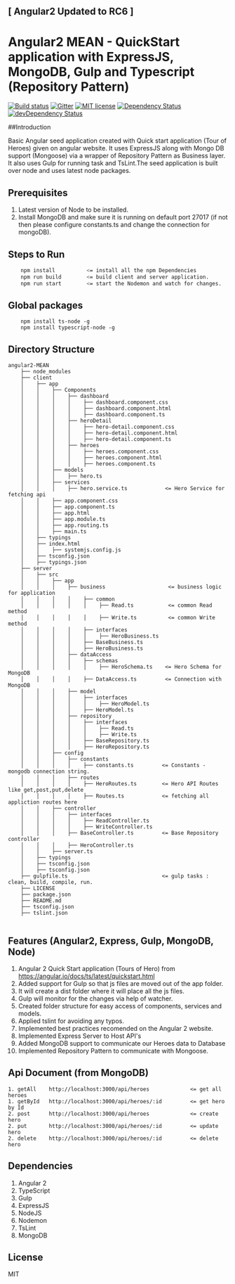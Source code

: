 ## [ Angular2 Updated to RC6 ]
# Angular2 MEAN - QuickStart application with ExpressJS, MongoDB, Gulp and Typescript (Repository Pattern)

[![Build status](https://ci.appveyor.com/api/projects/status/y7cp312hef8sju0w/branch/master?svg=true)](https://ci.appveyor.com/project/moizKachwala/angular2-express-mongo-gulp-node-typescript/branch/master)
[![Gitter](https://badges.gitter.im/moizKachwala/Angular2-express-mongo-gulp-node-typescript.svg)](https://gitter.im/moizKachwala/Angular2-express-mongo-gulp-node-typescript?utm_source=badge&utm_medium=badge&utm_campaign=pr-badge)
[![MIT license](http://img.shields.io/badge/license-MIT-brightgreen.svg)](http://opensource.org/licenses/MIT)
[![Dependency Status](https://david-dm.org/moizkachwala/Angular2-express-mongo-gulp-node-typescript.svg)](https://david-dm.org/moizkachwala/Angular2-express-mongo-gulp-node-typescript)
[![devDependency Status](https://david-dm.org/moizkachwala/Angular2-express-mongo-gulp-node-typescript/dev-status.svg)](https://david-dm.org/moizkachwala/Angular2-express-mongo-gulp-node-typescript#info=devDependencies)

##Introduction

Basic Angular seed application created with Quick start application (Tour of Heroes) given on angular website. It uses ExpressJS along with Mongo DB support (Mongoose) via a wrapper of Repository Pattern as Business layer.
It also uses Gulp for running task and TsLint.The seed application is built over node and uses latest node packages.

## Prerequisites

1. Latest version of Node to be installed.
2. Install MongoDB and make sure it is running on default port 27017 (if not then please configure constants.ts and change the connection for mongoDB).

## Steps to Run
```sh
    npm install          <= install all the npm Dependencies
    npm run build        <= build client and server application.
    npm run start        <= start the Nodemon and watch for changes.
```

## Global packages
```
    npm install ts-node -g
    npm install typescript-node -g
```

## Directory Structure

```
angular2-MEAN
    ├── node_modules
    ├── client
    │    ├── app
    │    │    ├── Components
    │    │    │    ├── dashboard
    │    │    │    │    ├── dashboard.component.css
    │    │    │    │    ├── dashboard.component.html
    │    │    │    │    ├── dashboard.component.ts
    │    │    │    ├── heroDetail
    │    │    │    │    ├── hero-detail.component.css
    │    │    │    │    ├── hero-detail.component.html
    │    │    │    │    ├── hero-detail.component.ts    
    │    │    │    ├── heroes
    │    │    │    │    ├── heroes.component.css
    │    │    │    │    ├── heroes.component.html
    │    │    │    │    ├── heroes.component.ts    
    │    │    ├── models
    │    │    │    ├── hero.ts
    │    │    ├── services
    │    │    │    ├── hero.service.ts            <= Hero Service for fetching api
    │    │    ├── app.component.css
    │    │    ├── app.component.ts
    │    │    ├── app.html
    │    │    ├── app.module.ts
    │    │    ├── app.routing.ts
    │    │    ├── main.ts
    │    ├── typings
    │    ├── index.html
    │    │    ├── systemjs.config.js
    │    ├── tsconfig.json
    │    ├── typings.json
    ├── server
    │    ├── src
    │    │    ├── app
    │    │    │    ├── business                    <= business logic for application
    │    │    │    │    ├── common
    │    │    │    │    │    ├── Read.ts           <= common Read method
    │    │    │    │    │    ├── Write.ts          <= common Write method
    │    │    │    │    ├── interfaces
    │    │    │    │    │    ├── HeroBusiness.ts
    │    │    │    │    ├── BaseBusiness.ts
    │    │    │    │    ├── HeroBusiness.ts
    │    │    │    ├── dataAccess
    │    │    │    │    ├── schemas
    │    │    │    │    │    ├── HeroSchema.ts    <= Hero Schema for MongoDB
    │    │    │    │    ├── DataAccess.ts         <= Connection with MongoDB
    │    │    │    ├── model
    │    │    │    │    ├── interfaces
    │    │    │    │    │    ├── HeroModel.ts
    │    │    │    │    ├── HeroModel.ts
    │    │    │    ├── repository
    │    │    │    │    ├── interfaces
    │    │    │    │    │    ├── Read.ts
    │    │    │    │    │    ├── Write.ts
    │    │    │    │    ├── BaseRepository.ts
    │    │    │    │    ├── HeroRepository.ts
    │    │    ├── config
    │    │    │    ├── constants
    │    │    │    │    ├── constants.ts         <= Constants - mongodb connection string.
    │    │    │    ├── routes
    │    │    │    │    ├── HeroRoutes.ts        <= Hero API Routes like get,post,put,delete
    │    │    │    │    ├── Routes.ts            <= fetching all appliction routes here
    │    │    ├── controller
    │    │    │    ├── interfaces
    │    │    │    │    ├── ReadController.ts
    │    │    │    │    ├── WriteController.ts
    │    │    │    ├── BaseController.ts         <= Base Repository controller
    │    │    │    ├── HeroController.ts
    │    │    ├── server.ts
    │    ├── typings
    │    ├── tsconfig.json
    │    ├── tsconfig.json
    ├── gulpfile.ts                              <= gulp tasks : clean, build, compile, run.
    ├── LICENSE
    ├── package.json
    ├── README.md
    ├── tsconfig.json
    ├── tslint.json
    
```

## Features (Angular2, Express, Gulp, MongoDB, Node)

1.  Angular 2 Quick Start application (Tours of Hero) from https://angular.io/docs/ts/latest/quickstart.html
2.  Added support for Gulp so that js files are moved out of the app folder.
3.  It will create a dist folder where it will place all the js files.
4.  Gulp will monitor for the changes via help of watcher.
5.  Created folder structure for easy access of components, services and models.
6.  Applied tslint for avoiding any typos.
7.  Implemented best practices recomended on the Angular 2 website.
8.  Implemented Express Server to Host API's
9.  Added MongoDB support to communicate our Heroes data to Database
10. Implemented Repository Pattern to communicate with Mongoose.

## Api Document (from MongoDB)

```
1. getAll    http://localhost:3000/api/heroes             <= get all heroes
1. getById   http://localhost:3000/api/heroes/:id         <= get hero by Id
2. post      http://localhost:3000/api/heroes             <= create hero
2. put       http://localhost:3000/api/heroes/:id         <= update hero
2. delete    http://localhost:3000/api/heroes/:id         <= delete hero

```
## Dependencies

1. Angular 2
2. TypeScript
3. Gulp
4. ExpressJS
5. NodeJS
6. Nodemon
7. TsLint
8. MongoDB

## License

MIT
